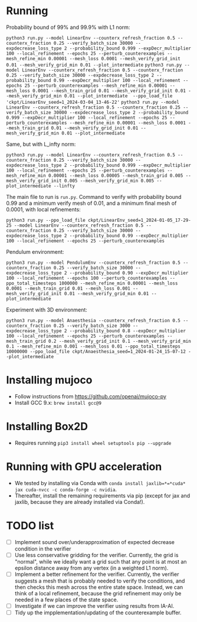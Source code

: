# Running

Probability bound of 99% and 99.9% with L1 norm:

```python3 run.py --model LinearEnv --counterx_refresh_fraction 0.5 --counterx_fraction 0.25 --verify_batch_size 30000 --expdecrease_loss_type 2 --probability_bound 0.999 --expDecr_multiplier 100 --local_refinement --epochs 25 --perturb_counterexamples --mesh_refine_min 0.00001 --mesh_loss 0.0001 --mesh_verify_grid_init 0.01 --mesh_verify_grid_min 0.01 --plot_intermediate```
```python3 run.py --model LinearEnv --counterx_refresh_fraction 0.5 --counterx_fraction 0.25 --verify_batch_size 30000 --expdecrease_loss_type 2 --probability_bound 0.99 --expDecr_multiplier 100 --local_refinement --epochs 25 --perturb_counterexamples --mesh_refine_min 0.00001 --mesh_loss 0.0001 --mesh_train_grid 0.01 --mesh_verify_grid_init 0.01 --mesh_verify_grid_min 0.01 --plot_intermediate  --ppo_load_file 'ckpt/LinearEnv_seed=1_2024-03-04_13-46-22'```
```python3 run.py --model LinearEnv --counterx_refresh_fraction 0.5 --counterx_fraction 0.25 --verify_batch_size 30000 --expdecrease_loss_type 2 --probability_bound 0.999 --expDecr_multiplier 100 --local_refinement --epochs 25 --perturb_counterexamples --mesh_refine_min 0.00001 --mesh_loss 0.0001 --mesh_train_grid 0.01 --mesh_verify_grid_init 0.01 --mesh_verify_grid_min 0.01 --plot_intermediate```

Same, but with L_infty norm:

```python3 run.py --model LinearEnv --counterx_refresh_fraction 0.5 --counterx_fraction 0.25 --verify_batch_size 30000 --expdecrease_loss_type 2 --probability_bound 0.999 --expDecr_multiplier 100 --local_refinement --epochs 25 --perturb_counterexamples --mesh_refine_min 0.00001 --mesh_loss 0.00005 --mesh_train_grid 0.005 --mesh_verify_grid_init 0.005 --mesh_verify_grid_min 0.005 --plot_intermediate --linfty```



The main file to run is `run.py`. Command to verify with probability bound 0.99 and a minimum verify mesh of 0.01, and a minimum final mesh of 0.0001, with local refinements:

```python3 run.py --ppo_load_file ckpt/LinearEnv_seed=1_2024-01-05_17-29-25 --model LinearEnv --counterx_refresh_fraction 0.5 --counterx_fraction 0.25 --verify_batch_size 30000 --expdecrease_loss_type 2 --probability_bound 0.99 --expDecr_multiplier 100 --local_refinement --epochs 25 --perturb_counterexamples```

Pendulum environment:

```python3 run.py --model PendulumEnv --counterx_refresh_fraction 0.5 --counterx_fraction 0.25 --verify_batch_size 30000 --expdecrease_loss_type 2 --probability_bound 0.90 --expDecr_multiplier 100 --local_refinement --epochs 100 --perturb_counterexamples --ppo_total_timesteps 1000000 --mesh_refine_min 0.00001 --mesh_loss 0.0001 --mesh_train_grid 0.01 --mesh_loss 0.001 --mesh_verify_grid_init 0.01 --mesh_verify_grid_min 0.01 --plot_intermediate```

Experiment with 3D environment:

```python3 run.py --model Anaesthesia --counterx_refresh_fraction 0.5 --counterx_fraction 0.25 --verify_batch_size 3000 --expdecrease_loss_type 2 --probability_bound 0.8 --expDecr_multiplier 100 --local_refinement --epochs 25 --perturb_counterexamples --mesh_train_grid 0.2 --mesh_verify_grid_init 0.1 --mesh_verify_grid_min 0.1 --mesh_refine_min 0.001 --mesh_loss 0.01 --ppo_total_timesteps 10000000 --ppo_load_file ckpt/Anaesthesia_seed=1_2024-01-24_15-07-12 --plot_intermediate```

# Installing mujoco

- Follow instructions from https://github.com/openai/mujoco-py
- Install GCC 9.x: `brew install gcc@9`

# Installing Box2D

- Requires running `pip3 install wheel setuptools pip --upgrade`

# Running with GPU acceleration

- We tested by installing via Conda with `conda install jaxlib=*=*cuda* jax cuda-nvcc -c conda-forge -c nvidia`.
- Thereafter, install the remaining requirements via pip (except for jax and jaxlib, because they are already installed via Conda!).

# TODO list

- [ ] Implement sound over/underapproximation of expected decrease condition in the verifier
- [ ] Use less conservative gridding for the verifier. Currently, the grid is "normal", while we ideally want a grid such that any point is at most an epsilon distance away from any vertex (in a weighted L1 norm).
- [ ] Implement a better refinement for the verifier. Currently, the verifier suggests a mesh that is probably needed to verify the conditions, and then checks this mesh across the entire state space. Instead, we can think of a local refinement, because the grid refinement may only be needed in a few places of the state space.
- [ ] Investigate if we can improve the verifier using results from IA-AI.
- [ ] Tidy up the impplementation/updating of the counterexample buffer.